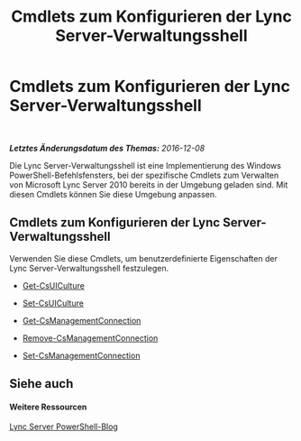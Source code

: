 ﻿---
title: Cmdlets zum Konfigurieren der Lync Server-Verwaltungsshell
TOCTitle: Cmdlets zum Konfigurieren der Lync Server-Verwaltungsshell
ms:assetid: fffc154b-24ef-457d-9b70-2b7b700f503a
ms:mtpsurl: https://technet.microsoft.com/de-de/library/Gg415684(v=OCS.15)
ms:contentKeyID: 49296028
ms.date: 12/10/2016
mtps_version: v=OCS.15
ms.translationtype: HT
---

# Cmdlets zum Konfigurieren der Lync Server-Verwaltungsshell

 

_**Letztes Änderungsdatum des Themas:** 2016-12-08_

Die Lync Server-Verwaltungsshell ist eine Implementierung des Windows PowerShell-Befehlsfensters, bei der spezifische Cmdlets zum Verwalten von Microsoft Lync Server 2010 bereits in der Umgebung geladen sind. Mit diesen Cmdlets können Sie diese Umgebung anpassen.

## Cmdlets zum Konfigurieren der Lync Server-Verwaltungsshell

Verwenden Sie diese Cmdlets, um benutzerdefinierte Eigenschaften der Lync Server-Verwaltungsshell festzulegen.

  - [Get-CsUICulture](get-csuiculture.md)

  - [Set-CsUICulture](set-csuiculture.md)

  - [Get-CsManagementConnection](get-csmanagementconnection.md)

  - [Remove-CsManagementConnection](remove-csmanagementconnection.md)

  - [Set-CsManagementConnection](set-csmanagementconnection.md)

## Siehe auch

#### Weitere Ressourcen

[Lync Server PowerShell-Blog](http://go.microsoft.com/fwlink/?linkid=203150%26clcid=0x407)

